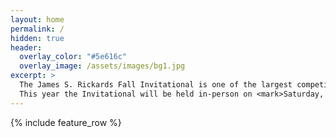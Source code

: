 ```yaml
---
layout: home
permalink: /
hidden: true
header:
  overlay_color: "#5e616c"
  overlay_image: /assets/images/bg1.jpg
excerpt: >
  The James S. Rickards Fall Invitational is one of the largest competitions in the Southeast, generally with over 1,000 competitors from over 45 elementary, middle, and high schools.<br />
  This year the Invitational will be held in-person on <mark>Saturday, November 11th, 2023</mark>.
---
```


{% include feature_row %}


